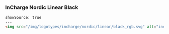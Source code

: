 ### InCharge Nordic Linear Black

```html
showSource: true
---
<img src="/img/logotypes/incharge/nordic/linear/black_rgb.svg" alt="incharge_logotype_nordic_linear_black_rgb" />
```
